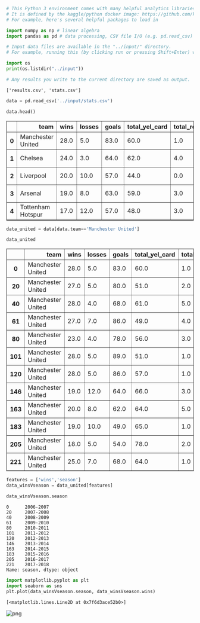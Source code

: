 

```python
# This Python 3 environment comes with many helpful analytics libraries installed
# It is defined by the kaggle/python docker image: https://github.com/kaggle/docker-python
# For example, here's several helpful packages to load in 

import numpy as np # linear algebra
import pandas as pd # data processing, CSV file I/O (e.g. pd.read_csv)

# Input data files are available in the "../input/" directory.
# For example, running this (by clicking run or pressing Shift+Enter) will list the files in the input directory

import os
print(os.listdir("../input"))

# Any results you write to the current directory are saved as output.
```

    ['results.csv', 'stats.csv']



```python
data = pd.read_csv('../input/stats.csv')
```


```python
data.head()
```




<div>
<style scoped>
    .dataframe tbody tr th:only-of-type {
        vertical-align: middle;
    }

    .dataframe tbody tr th {
        vertical-align: top;
    }

    .dataframe thead th {
        text-align: right;
    }
</style>
<table border="1" class="dataframe">
  <thead>
    <tr style="text-align: right;">
      <th></th>
      <th>team</th>
      <th>wins</th>
      <th>losses</th>
      <th>goals</th>
      <th>total_yel_card</th>
      <th>total_red_card</th>
      <th>total_scoring_att</th>
      <th>ontarget_scoring_att</th>
      <th>hit_woodwork</th>
      <th>att_hd_goal</th>
      <th>att_pen_goal</th>
      <th>att_freekick_goal</th>
      <th>att_ibox_goal</th>
      <th>att_obox_goal</th>
      <th>goal_fastbreak</th>
      <th>total_offside</th>
      <th>clean_sheet</th>
      <th>goals_conceded</th>
      <th>saves</th>
      <th>outfielder_block</th>
      <th>interception</th>
      <th>total_tackle</th>
      <th>last_man_tackle</th>
      <th>total_clearance</th>
      <th>head_clearance</th>
      <th>own_goals</th>
      <th>penalty_conceded</th>
      <th>pen_goals_conceded</th>
      <th>total_pass</th>
      <th>total_through_ball</th>
      <th>total_long_balls</th>
      <th>backward_pass</th>
      <th>total_cross</th>
      <th>corner_taken</th>
      <th>touches</th>
      <th>big_chance_missed</th>
      <th>clearance_off_line</th>
      <th>dispossessed</th>
      <th>penalty_save</th>
      <th>total_high_claim</th>
      <th>punches</th>
      <th>season</th>
    </tr>
  </thead>
  <tbody>
    <tr>
      <th>0</th>
      <td>Manchester United</td>
      <td>28.0</td>
      <td>5.0</td>
      <td>83.0</td>
      <td>60.0</td>
      <td>1.0</td>
      <td>698.0</td>
      <td>256.0</td>
      <td>21.0</td>
      <td>12.0</td>
      <td>5.0</td>
      <td>1.0</td>
      <td>72.0</td>
      <td>11.0</td>
      <td>9.0</td>
      <td>80.0</td>
      <td>16.0</td>
      <td>27.0</td>
      <td>2.0</td>
      <td>81.0</td>
      <td>254.0</td>
      <td>890.0</td>
      <td>1.0</td>
      <td>1222.0</td>
      <td>NaN</td>
      <td>1.0</td>
      <td>5.0</td>
      <td>3.0</td>
      <td>18723.0</td>
      <td>NaN</td>
      <td>2397.0</td>
      <td>NaN</td>
      <td>918.0</td>
      <td>258.0</td>
      <td>25686.0</td>
      <td>NaN</td>
      <td>1.0</td>
      <td>NaN</td>
      <td>2.0</td>
      <td>37.0</td>
      <td>25.0</td>
      <td>2006-2007</td>
    </tr>
    <tr>
      <th>1</th>
      <td>Chelsea</td>
      <td>24.0</td>
      <td>3.0</td>
      <td>64.0</td>
      <td>62.0</td>
      <td>4.0</td>
      <td>636.0</td>
      <td>216.0</td>
      <td>14.0</td>
      <td>16.0</td>
      <td>3.0</td>
      <td>6.0</td>
      <td>41.0</td>
      <td>23.0</td>
      <td>6.0</td>
      <td>127.0</td>
      <td>22.0</td>
      <td>24.0</td>
      <td>4.0</td>
      <td>74.0</td>
      <td>292.0</td>
      <td>982.0</td>
      <td>0.0</td>
      <td>1206.0</td>
      <td>NaN</td>
      <td>1.0</td>
      <td>3.0</td>
      <td>2.0</td>
      <td>16759.0</td>
      <td>NaN</td>
      <td>2270.0</td>
      <td>NaN</td>
      <td>897.0</td>
      <td>231.0</td>
      <td>24010.0</td>
      <td>NaN</td>
      <td>2.0</td>
      <td>NaN</td>
      <td>1.0</td>
      <td>74.0</td>
      <td>22.0</td>
      <td>2006-2007</td>
    </tr>
    <tr>
      <th>2</th>
      <td>Liverpool</td>
      <td>20.0</td>
      <td>10.0</td>
      <td>57.0</td>
      <td>44.0</td>
      <td>0.0</td>
      <td>668.0</td>
      <td>214.0</td>
      <td>15.0</td>
      <td>8.0</td>
      <td>6.0</td>
      <td>1.0</td>
      <td>46.0</td>
      <td>11.0</td>
      <td>3.0</td>
      <td>120.0</td>
      <td>20.0</td>
      <td>27.0</td>
      <td>1.0</td>
      <td>65.0</td>
      <td>246.0</td>
      <td>969.0</td>
      <td>2.0</td>
      <td>1115.0</td>
      <td>NaN</td>
      <td>0.0</td>
      <td>1.0</td>
      <td>1.0</td>
      <td>17154.0</td>
      <td>NaN</td>
      <td>2800.0</td>
      <td>NaN</td>
      <td>1107.0</td>
      <td>282.0</td>
      <td>24150.0</td>
      <td>NaN</td>
      <td>1.0</td>
      <td>NaN</td>
      <td>0.0</td>
      <td>51.0</td>
      <td>27.0</td>
      <td>2006-2007</td>
    </tr>
    <tr>
      <th>3</th>
      <td>Arsenal</td>
      <td>19.0</td>
      <td>8.0</td>
      <td>63.0</td>
      <td>59.0</td>
      <td>3.0</td>
      <td>638.0</td>
      <td>226.0</td>
      <td>19.0</td>
      <td>10.0</td>
      <td>10.0</td>
      <td>3.0</td>
      <td>53.0</td>
      <td>10.0</td>
      <td>7.0</td>
      <td>111.0</td>
      <td>12.0</td>
      <td>35.0</td>
      <td>6.0</td>
      <td>73.0</td>
      <td>214.0</td>
      <td>998.0</td>
      <td>1.0</td>
      <td>1202.0</td>
      <td>NaN</td>
      <td>1.0</td>
      <td>3.0</td>
      <td>3.0</td>
      <td>18458.0</td>
      <td>NaN</td>
      <td>2045.0</td>
      <td>NaN</td>
      <td>873.0</td>
      <td>278.0</td>
      <td>25592.0</td>
      <td>NaN</td>
      <td>1.0</td>
      <td>NaN</td>
      <td>0.0</td>
      <td>88.0</td>
      <td>27.0</td>
      <td>2006-2007</td>
    </tr>
    <tr>
      <th>4</th>
      <td>Tottenham Hotspur</td>
      <td>17.0</td>
      <td>12.0</td>
      <td>57.0</td>
      <td>48.0</td>
      <td>3.0</td>
      <td>520.0</td>
      <td>184.0</td>
      <td>6.0</td>
      <td>5.0</td>
      <td>6.0</td>
      <td>2.0</td>
      <td>44.0</td>
      <td>13.0</td>
      <td>9.0</td>
      <td>149.0</td>
      <td>6.0</td>
      <td>54.0</td>
      <td>11.0</td>
      <td>128.0</td>
      <td>276.0</td>
      <td>995.0</td>
      <td>2.0</td>
      <td>1412.0</td>
      <td>NaN</td>
      <td>2.0</td>
      <td>7.0</td>
      <td>6.0</td>
      <td>14914.0</td>
      <td>NaN</td>
      <td>2408.0</td>
      <td>NaN</td>
      <td>796.0</td>
      <td>181.0</td>
      <td>22200.0</td>
      <td>NaN</td>
      <td>2.0</td>
      <td>NaN</td>
      <td>0.0</td>
      <td>51.0</td>
      <td>24.0</td>
      <td>2006-2007</td>
    </tr>
  </tbody>
</table>
</div>




```python
data_united = data[data.team=='Manchester United']
```


```python
data_united
```




<div>
<style scoped>
    .dataframe tbody tr th:only-of-type {
        vertical-align: middle;
    }

    .dataframe tbody tr th {
        vertical-align: top;
    }

    .dataframe thead th {
        text-align: right;
    }
</style>
<table border="1" class="dataframe">
  <thead>
    <tr style="text-align: right;">
      <th></th>
      <th>team</th>
      <th>wins</th>
      <th>losses</th>
      <th>goals</th>
      <th>total_yel_card</th>
      <th>total_red_card</th>
      <th>total_scoring_att</th>
      <th>ontarget_scoring_att</th>
      <th>hit_woodwork</th>
      <th>att_hd_goal</th>
      <th>att_pen_goal</th>
      <th>att_freekick_goal</th>
      <th>att_ibox_goal</th>
      <th>att_obox_goal</th>
      <th>goal_fastbreak</th>
      <th>total_offside</th>
      <th>clean_sheet</th>
      <th>goals_conceded</th>
      <th>saves</th>
      <th>outfielder_block</th>
      <th>interception</th>
      <th>total_tackle</th>
      <th>last_man_tackle</th>
      <th>total_clearance</th>
      <th>head_clearance</th>
      <th>own_goals</th>
      <th>penalty_conceded</th>
      <th>pen_goals_conceded</th>
      <th>total_pass</th>
      <th>total_through_ball</th>
      <th>total_long_balls</th>
      <th>backward_pass</th>
      <th>total_cross</th>
      <th>corner_taken</th>
      <th>touches</th>
      <th>big_chance_missed</th>
      <th>clearance_off_line</th>
      <th>dispossessed</th>
      <th>penalty_save</th>
      <th>total_high_claim</th>
      <th>punches</th>
      <th>season</th>
    </tr>
  </thead>
  <tbody>
    <tr>
      <th>0</th>
      <td>Manchester United</td>
      <td>28.0</td>
      <td>5.0</td>
      <td>83.0</td>
      <td>60.0</td>
      <td>1.0</td>
      <td>698.0</td>
      <td>256.0</td>
      <td>21.0</td>
      <td>12.0</td>
      <td>5.0</td>
      <td>1.0</td>
      <td>72.0</td>
      <td>11.0</td>
      <td>9.0</td>
      <td>80.0</td>
      <td>16.0</td>
      <td>27.0</td>
      <td>2.0</td>
      <td>81.0</td>
      <td>254.0</td>
      <td>890.0</td>
      <td>1.0</td>
      <td>1222.0</td>
      <td>NaN</td>
      <td>1.0</td>
      <td>5.0</td>
      <td>3.0</td>
      <td>18723.0</td>
      <td>NaN</td>
      <td>2397.0</td>
      <td>NaN</td>
      <td>918.0</td>
      <td>258.0</td>
      <td>25686.0</td>
      <td>NaN</td>
      <td>1.0</td>
      <td>NaN</td>
      <td>2.0</td>
      <td>37.0</td>
      <td>25.0</td>
      <td>2006-2007</td>
    </tr>
    <tr>
      <th>20</th>
      <td>Manchester United</td>
      <td>27.0</td>
      <td>5.0</td>
      <td>80.0</td>
      <td>51.0</td>
      <td>2.0</td>
      <td>696.0</td>
      <td>260.0</td>
      <td>16.0</td>
      <td>12.0</td>
      <td>6.0</td>
      <td>6.0</td>
      <td>64.0</td>
      <td>16.0</td>
      <td>7.0</td>
      <td>100.0</td>
      <td>21.0</td>
      <td>22.0</td>
      <td>2.0</td>
      <td>96.0</td>
      <td>446.0</td>
      <td>978.0</td>
      <td>2.0</td>
      <td>2022.0</td>
      <td>1140.0</td>
      <td>0.0</td>
      <td>1.0</td>
      <td>1.0</td>
      <td>17422.0</td>
      <td>90.0</td>
      <td>2417.0</td>
      <td>NaN</td>
      <td>936.0</td>
      <td>261.0</td>
      <td>26620.0</td>
      <td>NaN</td>
      <td>10.0</td>
      <td>627.0</td>
      <td>0.0</td>
      <td>47.0</td>
      <td>23.0</td>
      <td>2007-2008</td>
    </tr>
    <tr>
      <th>40</th>
      <td>Manchester United</td>
      <td>28.0</td>
      <td>4.0</td>
      <td>68.0</td>
      <td>61.0</td>
      <td>5.0</td>
      <td>715.0</td>
      <td>230.0</td>
      <td>9.0</td>
      <td>7.0</td>
      <td>4.0</td>
      <td>4.0</td>
      <td>56.0</td>
      <td>12.0</td>
      <td>12.0</td>
      <td>99.0</td>
      <td>24.0</td>
      <td>24.0</td>
      <td>NaN</td>
      <td>120.0</td>
      <td>640.0</td>
      <td>741.0</td>
      <td>8.0</td>
      <td>1322.0</td>
      <td>716.0</td>
      <td>1.0</td>
      <td>3.0</td>
      <td>3.0</td>
      <td>19416.0</td>
      <td>291.0</td>
      <td>2192.0</td>
      <td>NaN</td>
      <td>1039.0</td>
      <td>257.0</td>
      <td>30077.0</td>
      <td>NaN</td>
      <td>3.0</td>
      <td>579.0</td>
      <td>0.0</td>
      <td>56.0</td>
      <td>22.0</td>
      <td>2008-2009</td>
    </tr>
    <tr>
      <th>61</th>
      <td>Manchester United</td>
      <td>27.0</td>
      <td>7.0</td>
      <td>86.0</td>
      <td>49.0</td>
      <td>4.0</td>
      <td>695.0</td>
      <td>221.0</td>
      <td>12.0</td>
      <td>14.0</td>
      <td>6.0</td>
      <td>3.0</td>
      <td>77.0</td>
      <td>9.0</td>
      <td>6.0</td>
      <td>85.0</td>
      <td>19.0</td>
      <td>28.0</td>
      <td>0.0</td>
      <td>100.0</td>
      <td>602.0</td>
      <td>828.0</td>
      <td>13.0</td>
      <td>983.0</td>
      <td>584.0</td>
      <td>0.0</td>
      <td>2.0</td>
      <td>2.0</td>
      <td>19318.0</td>
      <td>243.0</td>
      <td>2205.0</td>
      <td>NaN</td>
      <td>1156.0</td>
      <td>297.0</td>
      <td>28968.0</td>
      <td>NaN</td>
      <td>2.0</td>
      <td>622.0</td>
      <td>0.0</td>
      <td>65.0</td>
      <td>18.0</td>
      <td>2009-2010</td>
    </tr>
    <tr>
      <th>80</th>
      <td>Manchester United</td>
      <td>23.0</td>
      <td>4.0</td>
      <td>78.0</td>
      <td>56.0</td>
      <td>3.0</td>
      <td>618.0</td>
      <td>212.0</td>
      <td>15.0</td>
      <td>18.0</td>
      <td>3.0</td>
      <td>1.0</td>
      <td>71.0</td>
      <td>7.0</td>
      <td>5.0</td>
      <td>102.0</td>
      <td>15.0</td>
      <td>37.0</td>
      <td>0.0</td>
      <td>107.0</td>
      <td>646.0</td>
      <td>693.0</td>
      <td>17.0</td>
      <td>1053.0</td>
      <td>634.0</td>
      <td>1.0</td>
      <td>6.0</td>
      <td>5.0</td>
      <td>18870.0</td>
      <td>212.0</td>
      <td>2279.0</td>
      <td>2411.0</td>
      <td>1005.0</td>
      <td>243.0</td>
      <td>26671.0</td>
      <td>50.0</td>
      <td>2.0</td>
      <td>471.0</td>
      <td>0.0</td>
      <td>45.0</td>
      <td>16.0</td>
      <td>2010-2011</td>
    </tr>
    <tr>
      <th>101</th>
      <td>Manchester United</td>
      <td>28.0</td>
      <td>5.0</td>
      <td>89.0</td>
      <td>51.0</td>
      <td>1.0</td>
      <td>646.0</td>
      <td>243.0</td>
      <td>17.0</td>
      <td>16.0</td>
      <td>9.0</td>
      <td>2.0</td>
      <td>74.0</td>
      <td>15.0</td>
      <td>2.0</td>
      <td>89.0</td>
      <td>20.0</td>
      <td>33.0</td>
      <td>0.0</td>
      <td>138.0</td>
      <td>574.0</td>
      <td>803.0</td>
      <td>6.0</td>
      <td>1165.0</td>
      <td>749.0</td>
      <td>2.0</td>
      <td>3.0</td>
      <td>2.0</td>
      <td>20184.0</td>
      <td>103.0</td>
      <td>2189.0</td>
      <td>2765.0</td>
      <td>1018.0</td>
      <td>279.0</td>
      <td>28113.0</td>
      <td>64.0</td>
      <td>3.0</td>
      <td>521.0</td>
      <td>1.0</td>
      <td>37.0</td>
      <td>26.0</td>
      <td>2011-2012</td>
    </tr>
    <tr>
      <th>120</th>
      <td>Manchester United</td>
      <td>28.0</td>
      <td>5.0</td>
      <td>86.0</td>
      <td>57.0</td>
      <td>1.0</td>
      <td>561.0</td>
      <td>213.0</td>
      <td>24.0</td>
      <td>14.0</td>
      <td>4.0</td>
      <td>1.0</td>
      <td>77.0</td>
      <td>9.0</td>
      <td>2.0</td>
      <td>96.0</td>
      <td>13.0</td>
      <td>43.0</td>
      <td>1.0</td>
      <td>143.0</td>
      <td>514.0</td>
      <td>731.0</td>
      <td>4.0</td>
      <td>1319.0</td>
      <td>848.0</td>
      <td>4.0</td>
      <td>0.0</td>
      <td>0.0</td>
      <td>19696.0</td>
      <td>103.0</td>
      <td>1973.0</td>
      <td>2727.0</td>
      <td>962.0</td>
      <td>218.0</td>
      <td>27264.0</td>
      <td>65.0</td>
      <td>5.0</td>
      <td>506.0</td>
      <td>0.0</td>
      <td>38.0</td>
      <td>28.0</td>
      <td>2012-2013</td>
    </tr>
    <tr>
      <th>146</th>
      <td>Manchester United</td>
      <td>19.0</td>
      <td>12.0</td>
      <td>64.0</td>
      <td>66.0</td>
      <td>3.0</td>
      <td>526.0</td>
      <td>183.0</td>
      <td>16.0</td>
      <td>10.0</td>
      <td>5.0</td>
      <td>5.0</td>
      <td>53.0</td>
      <td>11.0</td>
      <td>1.0</td>
      <td>97.0</td>
      <td>13.0</td>
      <td>43.0</td>
      <td>103.0</td>
      <td>108.0</td>
      <td>595.0</td>
      <td>676.0</td>
      <td>4.0</td>
      <td>1382.0</td>
      <td>856.0</td>
      <td>1.0</td>
      <td>4.0</td>
      <td>3.0</td>
      <td>18894.0</td>
      <td>61.0</td>
      <td>2077.0</td>
      <td>2898.0</td>
      <td>1000.0</td>
      <td>216.0</td>
      <td>27367.0</td>
      <td>38.0</td>
      <td>1.0</td>
      <td>491.0</td>
      <td>0.0</td>
      <td>32.0</td>
      <td>14.0</td>
      <td>2013-2014</td>
    </tr>
    <tr>
      <th>163</th>
      <td>Manchester United</td>
      <td>20.0</td>
      <td>8.0</td>
      <td>62.0</td>
      <td>64.0</td>
      <td>5.0</td>
      <td>512.0</td>
      <td>180.0</td>
      <td>11.0</td>
      <td>12.0</td>
      <td>3.0</td>
      <td>2.0</td>
      <td>55.0</td>
      <td>7.0</td>
      <td>2.0</td>
      <td>87.0</td>
      <td>11.0</td>
      <td>37.0</td>
      <td>100.0</td>
      <td>96.0</td>
      <td>679.0</td>
      <td>739.0</td>
      <td>4.0</td>
      <td>1118.0</td>
      <td>638.0</td>
      <td>1.0</td>
      <td>4.0</td>
      <td>3.0</td>
      <td>21311.0</td>
      <td>89.0</td>
      <td>2969.0</td>
      <td>3457.0</td>
      <td>908.0</td>
      <td>214.0</td>
      <td>29044.0</td>
      <td>43.0</td>
      <td>5.0</td>
      <td>393.0</td>
      <td>1.0</td>
      <td>33.0</td>
      <td>7.0</td>
      <td>2014-2015</td>
    </tr>
    <tr>
      <th>183</th>
      <td>Manchester United</td>
      <td>19.0</td>
      <td>10.0</td>
      <td>49.0</td>
      <td>65.0</td>
      <td>1.0</td>
      <td>430.0</td>
      <td>144.0</td>
      <td>9.0</td>
      <td>5.0</td>
      <td>3.0</td>
      <td>1.0</td>
      <td>44.0</td>
      <td>5.0</td>
      <td>2.0</td>
      <td>75.0</td>
      <td>18.0</td>
      <td>35.0</td>
      <td>90.0</td>
      <td>96.0</td>
      <td>594.0</td>
      <td>760.0</td>
      <td>4.0</td>
      <td>755.0</td>
      <td>373.0</td>
      <td>2.0</td>
      <td>2.0</td>
      <td>2.0</td>
      <td>20070.0</td>
      <td>43.0</td>
      <td>2649.0</td>
      <td>3221.0</td>
      <td>786.0</td>
      <td>228.0</td>
      <td>27542.0</td>
      <td>28.0</td>
      <td>4.0</td>
      <td>522.0</td>
      <td>0.0</td>
      <td>29.0</td>
      <td>13.0</td>
      <td>2015-2016</td>
    </tr>
    <tr>
      <th>205</th>
      <td>Manchester United</td>
      <td>18.0</td>
      <td>5.0</td>
      <td>54.0</td>
      <td>78.0</td>
      <td>2.0</td>
      <td>591.0</td>
      <td>210.0</td>
      <td>19.0</td>
      <td>9.0</td>
      <td>3.0</td>
      <td>1.0</td>
      <td>47.0</td>
      <td>7.0</td>
      <td>5.0</td>
      <td>99.0</td>
      <td>17.0</td>
      <td>29.0</td>
      <td>85.0</td>
      <td>99.0</td>
      <td>584.0</td>
      <td>690.0</td>
      <td>4.0</td>
      <td>1112.0</td>
      <td>580.0</td>
      <td>1.0</td>
      <td>5.0</td>
      <td>4.0</td>
      <td>20245.0</td>
      <td>99.0</td>
      <td>2424.0</td>
      <td>3177.0</td>
      <td>848.0</td>
      <td>217.0</td>
      <td>28119.0</td>
      <td>50.0</td>
      <td>1.0</td>
      <td>389.0</td>
      <td>1.0</td>
      <td>32.0</td>
      <td>4.0</td>
      <td>2016-2017</td>
    </tr>
    <tr>
      <th>221</th>
      <td>Manchester United</td>
      <td>25.0</td>
      <td>7.0</td>
      <td>68.0</td>
      <td>64.0</td>
      <td>1.0</td>
      <td>512.0</td>
      <td>178.0</td>
      <td>16.0</td>
      <td>12.0</td>
      <td>1.0</td>
      <td>2.0</td>
      <td>56.0</td>
      <td>13.0</td>
      <td>4.0</td>
      <td>88.0</td>
      <td>19.0</td>
      <td>28.0</td>
      <td>118.0</td>
      <td>112.0</td>
      <td>481.0</td>
      <td>564.0</td>
      <td>0.0</td>
      <td>853.0</td>
      <td>436.0</td>
      <td>2.0</td>
      <td>1.0</td>
      <td>1.0</td>
      <td>20064.0</td>
      <td>85.0</td>
      <td>2308.0</td>
      <td>2878.0</td>
      <td>753.0</td>
      <td>220.0</td>
      <td>27525.0</td>
      <td>42.0</td>
      <td>4.0</td>
      <td>399.0</td>
      <td>0.0</td>
      <td>20.0</td>
      <td>6.0</td>
      <td>2017-2018</td>
    </tr>
  </tbody>
</table>
</div>




```python
features = ['wins','season']
data_winsVseason = data_united[features]
```


```python
data_winsVseason.season

```




    0      2006-2007
    20     2007-2008
    40     2008-2009
    61     2009-2010
    80     2010-2011
    101    2011-2012
    120    2012-2013
    146    2013-2014
    163    2014-2015
    183    2015-2016
    205    2016-2017
    221    2017-2018
    Name: season, dtype: object




```python
import matplotlib.pyplot as plt
import seaborn as sns
plt.plot(data_winsVseason.season, data_winsVseason.wins)
```




    [<matplotlib.lines.Line2D at 0x7f6d3ace52b0>]




![png](https://drive.google.com/file/d/1-zNg7joCWK1LDdnPB5shjs8KzKqsTJHv/view?usp=sharing)



```python

```
